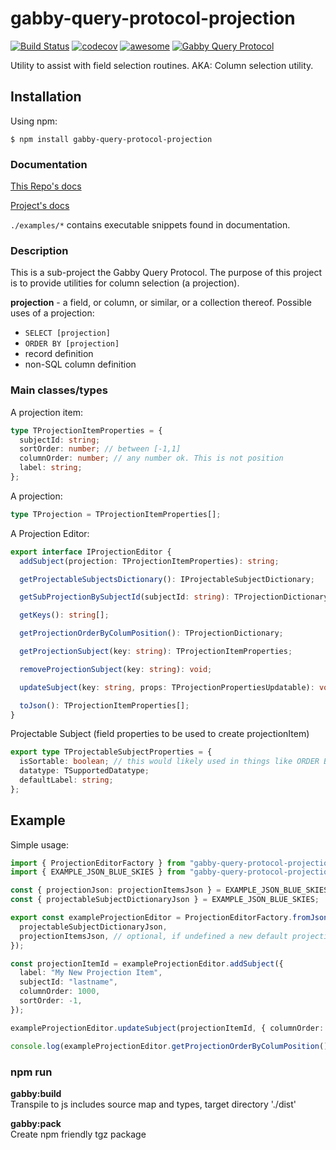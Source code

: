 # gabby-query-protocol-projection

[![Build Status](https://app.travis-ci.com/terary/typescript-travis-trial-do-not-use.svg?branch=main)](https://app.travis-ci.com/terary/typescript-travis-trial-do-not-use)
[![codecov](https://codecov.io/gh/terary/gabby-query-protocol-projection/branch/main/graph/badge.svg?token=EOCDJS5RWC)](https://codecov.io/gh/terary/gabby-query-protocol-projection)
[![awesome](https://img.shields.io/badge/awesome-100%25-blue)](https://github.com/terary/typescript-travis-trial-do-not-use)
[![Gabby Query Protocol](https://img.shields.io/badge/GQP-projection-blue)](https://github.com/terary/typescript-travis-trial-do-not-use)

Utility to assist with field selection routines. AKA: Column selection utility.

## Installation

Using npm:

`$ npm install gabby-query-protocol-projection`

### Documentation

[This Repo's docs](https://terary.github.io/gabby-query-protocol-projection/)

[Project's docs](https://terary.github.io/gabby-query-protocol-www/)

`./examples/*` contains executable snippets found in documentation.

### Description

This is a sub-project the Gabby Query Protocol. The purpose of this project is to provide utilities for column selection (a projection).

**projection** - a field, or column, or similar, or a collection thereof.
Possible uses of a projection:

- `SELECT [projection]`
- `ORDER BY [projection]`
- record definition
- non-SQL column definition

### Main classes/types

A projection item:

```ts
type TProjectionItemProperties = {
  subjectId: string;
  sortOrder: number; // between [-1,1]
  columnOrder: number; // any number ok. This is not position
  label: string;
};
```

A projection:

```ts
type TProjection = TProjectionItemProperties[];
```

A Projection Editor:

```ts
export interface IProjectionEditor {
  addSubject(projection: TProjectionItemProperties): string;

  getProjectableSubjectsDictionary(): IProjectableSubjectDictionary;

  getSubProjectionBySubjectId(subjectId: string): TProjectionDictionary;

  getKeys(): string[];

  getProjectionOrderByColumPosition(): TProjectionDictionary;

  getProjectionSubject(key: string): TProjectionItemProperties;

  removeProjectionSubject(key: string): void;

  updateSubject(key: string, props: TProjectionPropertiesUpdatable): void;

  toJson(): TProjectionItemProperties[];
}
```

Projectable Subject (field properties to be used to create projectionItem)

```ts
export type TProjectableSubjectProperties = {
  isSortable: boolean; // this would likely used in things like ORDER BY
  datatype: TSupportedDatatype;
  defaultLabel: string;
};
```

## Example

Simple usage:

```ts
import { ProjectionEditorFactory } from "gabby-query-protocol-projection";
import { EXAMPLE_JSON_BLUE_SKIES } from "gabby-query-protocol-projection";

const { projectionJson: projectionItemsJson } = EXAMPLE_JSON_BLUE_SKIES;
const { projectableSubjectDictionaryJson } = EXAMPLE_JSON_BLUE_SKIES;

export const exampleProjectionEditor = ProjectionEditorFactory.fromJson({
  projectableSubjectDictionaryJson,
  projectionItemsJson, // optional, if undefined a new default projection created
});

const projectionItemId = exampleProjectionEditor.addSubject({
  label: "My New Projection Item",
  subjectId: "lastname",
  columnOrder: 1000,
  sortOrder: -1,
});

exampleProjectionEditor.updateSubject(projectionItemId, { columnOrder: 10 });

console.log(exampleProjectionEditor.getProjectionOrderByColumPosition());
```

### npm run

**gabby:build**  
Transpile to js includes source map
and types, target directory './dist'

**gabby:pack**  
Create npm friendly tgz package
